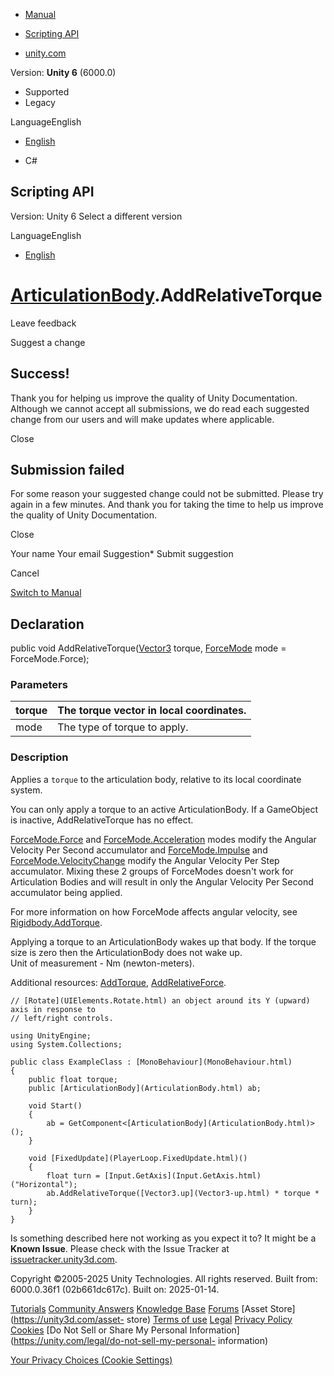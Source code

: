 [ ]()

  * [Manual](../Manual/index.html)
  * [Scripting API](../ScriptReference/index.html)

  * [unity.com](https://unity.com/)

Version: **Unity 6** (6000.0)

  * Supported
  * Legacy

LanguageEnglish

  * [English]()

  * C#

[ ](https://docs.unity3d.com)

## Scripting API

Version: Unity 6 Select a different version

LanguageEnglish

  * [English]()

#  [ArticulationBody](ArticulationBody.html).AddRelativeTorque

Leave feedback

Suggest a change

## Success!

Thank you for helping us improve the quality of Unity Documentation. Although
we cannot accept all submissions, we do read each suggested change from our
users and will make updates where applicable.

Close

## Submission failed

For some reason your suggested change could not be submitted. Please <a>try
again</a> in a few minutes. And thank you for taking the time to help us
improve the quality of Unity Documentation.

Close

Your name Your email Suggestion* Submit suggestion

Cancel

[Switch to Manual](../Manual/class-ArticulationBody.html "Go to
ArticulationBody Component in the Manual")

## Declaration

public void AddRelativeTorque([Vector3](Vector3.html) torque,
[ForceMode](ForceMode.html) mode = ForceMode.Force);

### Parameters

torque | The torque vector in local coordinates.  
---|---  
mode | The type of torque to apply.  
  
### Description

Applies a `torque` to the articulation body, relative to its local coordinate
system.

You can only apply a torque to an active ArticulationBody. If a GameObject is
inactive, AddRelativeTorque has no effect.  
  
[ForceMode.Force](ForceMode.Force.html) and
[ForceMode.Acceleration](ForceMode.Acceleration.html) modes modify the Angular
Velocity Per Second accumulator and
[ForceMode.Impulse](ForceMode.Impulse.html) and
[ForceMode.VelocityChange](ForceMode.VelocityChange.html) modify the Angular
Velocity Per Step accumulator. Mixing these 2 groups of ForceModes doesn't
work for Articulation Bodies and will result in only the Angular Velocity Per
Second accumulator being applied.  
  
For more information on how ForceMode affects angular velocity, see
[Rigidbody.AddTorque](Rigidbody.AddTorque.html).  
  
Applying a torque to an ArticulationBody wakes up that body. If the torque
size is zero then the ArticulationBody does not wake up.  
Unit of measurement - Nm (newton-meters).  
  
Additional resources: [AddTorque](ArticulationBody.AddTorque.html),
[AddRelativeForce](ArticulationBody.AddRelativeForce.html).

    
    
    // [Rotate](UIElements.Rotate.html) an object around its Y (upward) axis in response to
    // left/right controls.  
      
    using UnityEngine;
    using System.Collections;  
      
    public class ExampleClass : [MonoBehaviour](MonoBehaviour.html)
    {
        public float torque;
        public [ArticulationBody](ArticulationBody.html) ab;  
      
        void Start()
        {
            ab = GetComponent<[ArticulationBody](ArticulationBody.html)>();
        }  
      
        void [FixedUpdate](PlayerLoop.FixedUpdate.html)()
        {
            float turn = [Input.GetAxis](Input.GetAxis.html)("Horizontal");
            ab.AddRelativeTorque([Vector3.up](Vector3-up.html) * torque * turn);
        }
    }
    

Is something described here not working as you expect it to? It might be a
**Known Issue**. Please check with the Issue Tracker at
[issuetracker.unity3d.com](https://issuetracker.unity3d.com).

Copyright ©2005-2025 Unity Technologies. All rights reserved. Built from:
6000.0.36f1 (02b661dc617c). Built on: 2025-01-14.

[Tutorials](https://unity3d.com/learn) [Community
Answers](https://answers.unity3d.com) [Knowledge
Base](https://support.unity3d.com/hc/en-us)
[Forums](https://forum.unity3d.com) [Asset Store](https://unity3d.com/asset-
store) [Terms of use](https://docs.unity3d.com/Manual/TermsOfUse.html)
[Legal](https://unity.com/legal) [Privacy
Policy](https://unity.com/legal/privacy-policy)
[Cookies](https://unity.com/legal/cookie-policy) [Do Not Sell or Share My
Personal Information](https://unity.com/legal/do-not-sell-my-personal-
information)

[Your Privacy Choices (Cookie Settings)](javascript:void\(0\);)

